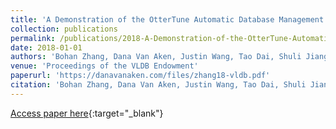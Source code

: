 ```yaml
---
title: 'A Demonstration of the OtterTune Automatic Database Management System Tuning Service'
collection: publications
permalink: /publications/2018-A-Demonstration-of-the-OtterTune-Automatic-Database-Management-System-Tuning-Service
date: 2018-01-01
authors: 'Bohan Zhang, Dana Van Aken, Justin Wang, Tao Dai, Shuli Jiang, Jacky Lao, Siyuan Sheng, Andrew Pavlo, Geoffrey J. Gordon'
venue: 'Proceedings of the VLDB Endowment'
paperurl: 'https://danavanaken.com/files/zhang18-vldb.pdf'
citation: 'Bohan Zhang, Dana Van Aken, Justin Wang, Tao Dai, Shuli Jiang, Jacky Lao, Siyuan Sheng, Andrew Pavlo, Geoffrey J. Gordon. Proceedings of the VLDB Endowment, 2018.'
---
```

[Access paper here](https://danavanaken.com/files/zhang18-vldb.pdf){:target="_blank"}